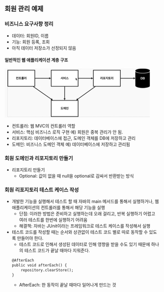 ## 회원 관리 예제 

### 비즈니스 요구사향 정리
- 데이터: 회원ID, 이름
- 기능: 회원 등록, 조회
- 아직 데이터 저장소가 선정되지 않음

#### 일반적인 웹 애플리케이션 계층 구조

<img src="./img/01.PNG"/>

- 컨트롤러: 웹 MVC의 컨트롤러 역할
- 서비스: 핵심 비즈니스 로직 구현 예) 회원은 중복 관리가 안 됨.
- 리포지토리: 데이터베이스에 접근, 도메인 객체를 DB에 저장하고 관리
- 도메인: 비즈니스 도메인 객체 예) 데이터베이스에 저장하고 관리됨

### 회원 도메인과 리포지토리 만들기
- 리포지토리 만들기
    - Optional: 값이 없을 때 null을 optional로 감싸서 반환받는 방식

### 회원 리포지토리 테스트 케이스 작성
- 개발한 기능을 실행해서 테스트 할 때 자바의 main 메서드를 통해서 실행하거나, 웹 애플리케이션의 컨트롤러를 통해서 해당 기능을 실행
    - 단점: 이러한 방법은 준비하고 실행하는데 오래 걸리고, 반복 실행하기 어렵고 여러 테스트를 한번에 실행하기 어려움
    - 해결책: 자바는 JUnit이라는 프레임워크로 테스트 케이스를 작성해서 실행
- 테스트 코드를 작성할 때는 순서와 상관없이 테스트 코드 별로 따로 동작할 수 있도록 만들어야 한다.
    - 테스트 코드로 인해서 생성된 데이터로 인해 영향을 받을 수도 있기 때문에 하나의 테스트 코드가 끝날 때마다 지워준다.
    ```
    @AfterEach
    public void afterEach() {
        repository.clearStore();
    }
    ```
    - AfterEach: 한 동작이 끝날 때마다 일어나게 만드는 것